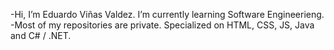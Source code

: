-Hi, I’m Eduardo Viñas Valdez.
I’m currently learning Software Engineerieng.
-Most of my repositories are private.
Specialized on HTML, CSS, JS, Java and C# / .NET.

<!---
PLACEHOLDER
--->

